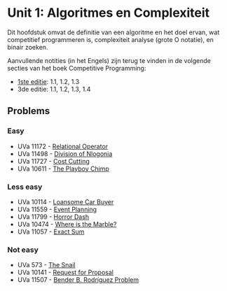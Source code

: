 # Unit 1: Algoritmes en Complexiteit
Dit hoofdstuk omvat de definitie van een algoritme en het doel ervan, wat competitief programmeren is, complexiteit analyse (grote O notatie), en binair zoeken.

Aanvullende notities (in het Engels) zijn terug te vinden in de volgende secties van het boek Competitive Programming:

- [1ste editie](http://www.comp.nus.edu.sg/~stevenha/myteaching/competitive_programming/cp1.pdf): 1.1, 1.2, 1.3
- 3de editie: 1.1, 1.2, 1.3, 1.4

## Problems

### Easy
- UVa 11172 - [Relational Operator](https://uva.onlinejudge.org/external/111/11172.pdf)
- UVa 11498 - [Division of Nlogonia](https://uva.onlinejudge.org/external/114/11498.pdf)
- UVa 11727 - [Cost Cutting](https://uva.onlinejudge.org/external/117/11727.pdf)
- UVa 10611 - [The Playboy Chimp](https://uva.onlinejudge.org/external/106/10611.pdf)

### Less easy
- UVa 10114 - [Loansome Car Buyer](https://uva.onlinejudge.org/external/101/10114.pdf)
- UVa 11559 - [Event Planning](https://uva.onlinejudge.org/external/115/11559.pdf)
- UVa 11799 - [Horror Dash](https://uva.onlinejudge.org/external/117/11799.pdf)
- UVa 10474 - [Where is the Marble?](https://uva.onlinejudge.org/external/104/10474.pdf)
- UVa 11057 - [Exact Sum](https://uva.onlinejudge.org/external/110/11057.pdf)

### Not easy
- UVa 573 - [The Snail](https://uva.onlinejudge.org/external/5/573.pdf)
- UVa 10141 - [Request for Proposal](https://uva.onlinejudge.org/external/101/10141.pdf)
- UVa 11507 - [Bender B. Rodríguez Problem](https://uva.onlinejudge.org/external/115/11507.pdf)
